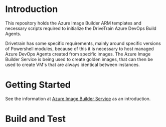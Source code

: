 # Introduction

This repository holds the Azure Image Builder ARM templates and necessary scripts required to initialize the DriveTrain Azure DevOps Build Agents.

Drivetrain has some specific requirements, mainly around specific versions of Powershell modules, because of this it is necessary to host managed Azure DevOps Agents created from specific images.  The Azure Image Builder Service is being used to create golden images, that can then be used to create VM's that are always identical between instances.

# Getting Started

See the information at [Azure Image Builder Service](https://github.com/danielsollondon/azvmimagebuilder) as an introduction.

# Build and Test

